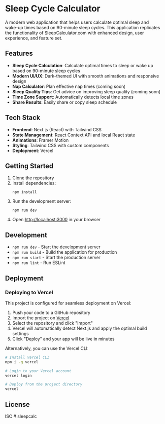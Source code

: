 # Sleep Cycle Calculator

A modern web application that helps users calculate optimal sleep and wake-up times based on 90-minute sleep cycles. This application replicates the functionality of SleepCalculator.com with enhanced design, user experience, and feature set.

## Features

- **Sleep Cycle Calculation**: Calculate optimal times to sleep or wake up based on 90-minute sleep cycles
- **Modern UI/UX**: Dark-themed UI with smooth animations and responsive design
- **Nap Calculator**: Plan effective nap times (coming soon)
- **Sleep Quality Tips**: Get advice on improving sleep quality (coming soon)
- **Time Zone Support**: Automatically detects local time zones
- **Share Results**: Easily share or copy sleep schedule

## Tech Stack

- **Frontend**: Next.js (React) with Tailwind CSS
- **State Management**: React Context API and local React state
- **Animations**: Framer Motion
- **Styling**: Tailwind CSS with custom components
- **Deployment**: Vercel

## Getting Started

1. Clone the repository
2. Install dependencies:
   ```
   npm install
   ```
3. Run the development server:
   ```
   npm run dev
   ```
4. Open [http://localhost:3000](http://localhost:3000) in your browser

## Development

- `npm run dev` - Start the development server
- `npm run build` - Build the application for production
- `npm run start` - Start the production server
- `npm run lint` - Run ESLint

## Deployment

### Deploying to Vercel

This project is configured for seamless deployment on Vercel:

1. Push your code to a GitHub repository
2. Import the project on [Vercel](https://vercel.com/new)
3. Select the repository and click "Import"
4. Vercel will automatically detect Next.js and apply the optimal build settings
5. Click "Deploy" and your app will be live in minutes

Alternatively, you can use the Vercel CLI:

```bash
# Install Vercel CLI
npm i -g vercel

# Login to your Vercel account
vercel login

# Deploy from the project directory
vercel
```

## License

ISC #   s l e e p c a l c  
 
